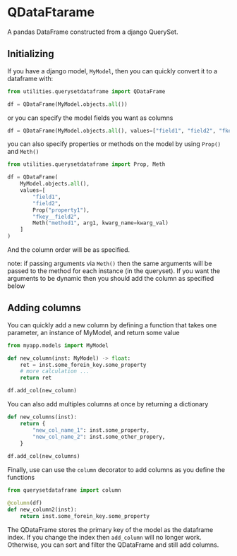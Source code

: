 QDataFtarame
============

A pandas DataFrame constructed from a django QuerySet. 


Initializing
----------------

If you have a django model, `MyModel`, then you can quickly convert it to a dataframe with:

```python
from utilities.querysetdataframe import QDataFrame

df = QDataFrame(MyModel.objects.all())
```

or you can specify the model fields you want as columns

```python
df = QDataFrame(MyModel.objects.all(), values=["field1", "field2", "fkey__field2"])
```

you can also specify properties or methods on the model by using `Prop()` and `Meth()`

```python
from utilities.querysetdataframe import Prop, Meth

df = QDataFrame(
    MyModel.objects.all(),
    values=[
        "field1", 
        "field2", 
        Prop("property1"),
        "fkey__field2",
        Meth("method1", arg1, kwarg_name=kwarg_val)
    ]
)
```

And the column order will be as specified.

note: if passing arguments via `Meth()` then the same arguments will be passed to the method for each instance (in the queryset). If you want the arguments to be dynamic then you should add the column as specified below


Adding columns
--------------

You can quickly add a new column by defining a function that takes one parameter, an
 instance of MyModel, and return some value

```python
from myapp.models import MyModel

def new_column(inst: MyModel) -> float:
    ret = inst.some_forein_key.some_property
    # more calculation ...
    return ret

df.add_col(new_column)
```

You can also add multiples columns at once by returning a dictionary

```python
def new_columns(inst):
    return {
        "new_col_name_1": inst.some_property,
        "new_col_name_2": inst.some_other_propery,
    }
    
df.add_col(new_columns)
```

Finally, use can use the `column` decorator to add columns as you define the functions

```python
from querysetdataframe import column

@column(df)
def new_column2(inst):
    return inst.some_forein_key.some_property
```

The QDataFrame stores the primary key of the model as the dataframe index. If you change
the index then `add_column` will no longer work. Otherwise, you can sort and filter the 
QDataFrame and still add columns.
